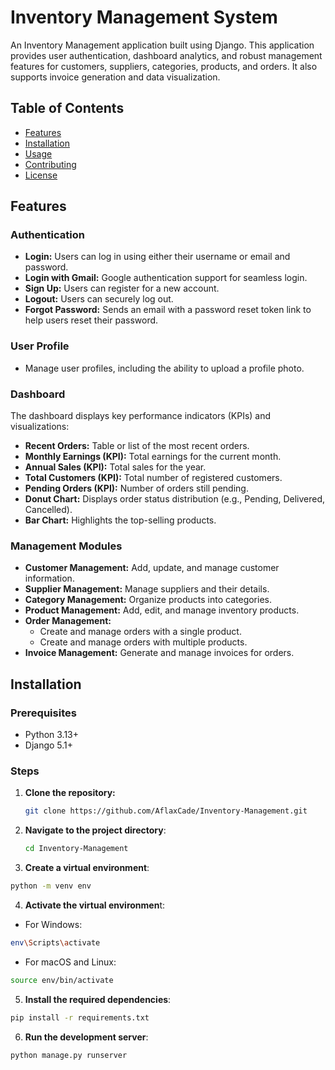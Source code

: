 # Inventory Management System

An Inventory Management application built using Django. This application provides user authentication, dashboard analytics, and robust management features for customers, suppliers, categories, products, and orders. It also supports invoice generation and data visualization.

## Table of Contents
- [Features](#features)
- [Installation](#installation)
- [Usage](#usage)
- [Contributing](#contributing)
- [License](#license)

## Features

### Authentication
- **Login:** Users can log in using either their username or email and password.
- **Login with Gmail:** Google authentication support for seamless login.
- **Sign Up:** Users can register for a new account.
- **Logout:** Users can securely log out.
- **Forgot Password:** Sends an email with a password reset token link to help users reset their password.

### User Profile
- Manage user profiles, including the ability to upload a profile photo.

### Dashboard
The dashboard displays key performance indicators (KPIs) and visualizations:
- **Recent Orders:** Table or list of the most recent orders.
- **Monthly Earnings (KPI):** Total earnings for the current month.
- **Annual Sales (KPI):** Total sales for the year.
- **Total Customers (KPI):** Total number of registered customers.
- **Pending Orders (KPI):** Number of orders still pending.
- **Donut Chart:** Displays order status distribution (e.g., Pending, Delivered, Cancelled).
- **Bar Chart:** Highlights the top-selling products.

### Management Modules
- **Customer Management:** Add, update, and manage customer information.
- **Supplier Management:** Manage suppliers and their details.
- **Category Management:** Organize products into categories.
- **Product Management:** Add, edit, and manage inventory products.
- **Order Management:**
  - Create and manage orders with a single product.
  - Create and manage orders with multiple products.
- **Invoice Management:** Generate and manage invoices for orders.

## Installation

### Prerequisites
- Python 3.13+
- Django 5.1+

### Steps
1. **Clone the repository:**

   ```bash
   git clone https://github.com/AflaxCade/Inventory-Management.git
   ```
   
2. **Navigate to the project directory**:

   ```bash
   cd Inventory-Management
   ```

3. **Create a virtual environment**:

```bash
python -m venv env
```

4. **Activate the virtual environmen**t:

- For Windows:

```bash
env\Scripts\activate
```

- For macOS and Linux:

```bash
source env/bin/activate
```

5. **Install the required dependencies**:

```bash
pip install -r requirements.txt
```

6. **Run the development server**:

```bash
python manage.py runserver
```
